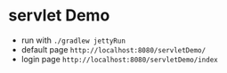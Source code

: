 # servlet Demo

* run with `./gradlew jettyRun`
* default page `http://localhost:8080/servletDemo/`
* login page `http://localhost:8080/servletDemo/index`
